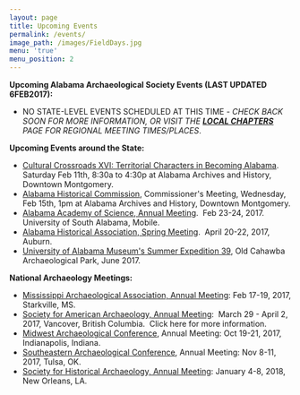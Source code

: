 ```yaml
---
layout: page
title: Upcoming Events
permalink: /events/
image_path: /images/FieldDays.jpg
menu: 'true'
menu_position: 2
---
```



**Upcoming Alabama Archaeological Society Events (LAST UPDATED 6FEB2017):**

* NO STATE-LEVEL EVENTS SCHEDULED AT THIS TIME - *CHECK BACK SOON FOR MORE INFORMATION, OR VISIT THE [**LOCAL CHAPTERS**](https://alabamaarchaeology.org/local-chapters/) PAGE FOR REGIONAL MEETING TIMES/PLACES*.

**Upcoming Events around the State:**

* [Cultural Crossroads XVI: Territorial Characters in Becoming Alabama](https://www.eventbrite.com/e/cultural-crossroads-xvi-territorial-characters-in-becoming-alabama-tickets-30527460456?utm_source=Feb+2017+Events+%26+Updates&amp;utm_campaign=Feb+2017+Events+%26+Updates&amp;utm_medium=email).&nbsp; Saturday Feb 11th, 8:30a to 4:30p at Alabama Archives and History, Downtown Montgomery.
* [Alabama Historical Commission](http://ahc.alabama.gov/), Commissioner's Meeting, Wednesday, Feb 15th, 1pm at Alabama Archives and History, Downtown Montgomery.
* [Alabama Academy of Science, Annual Meeting](http://www.southalabama.edu/programs/our/aas2017/).&nbsp; Feb 23-24, 2017.&nbsp; University of South Alabama, Mobile.
* [Alabama Historical Association, Spring Meeting](http://www.alabamahistory.net/meetings.html).&nbsp; April 20-22, 2017, Auburn.
* [University of Alabama Museum's Summer Expedition 39](https://almnh.ua.edu/summer-expedition.html), Old Cahawba Archaeological Park, June 2017.

**National Archaeology Meetings:**

* [Mississippi Archaeological Association, Annual Meeting](http://www.msarchaeology.org/maa/meetings.html): Feb 17-19, 2017, Starkville, MS.
* [Society for American Archaeology, Annual Meeting](http://www.saa.org/AbouttheSociety/AnnualMeeting/tabid/138/Default.aspx):&nbsp; March 29 - April 2, 2017, Vancover, British Columbia.&nbsp; Click here for more information.
* [Midwest Archaeological Conference](http://www.midwestarchaeology.org/2017-indianapolis-indiana), Annual Meeting: Oct 19-21, 2017, Indianapolis, Indiana.
* [Southeastern Archaeological Conference](http://www.southeasternarchaeology.org/annual-meeting/details/), Annual Meeting: Nov 8-11, 2017, Tulsa, OK.
* [Society for Historical Archaeology, Annual Meeting](https://sha.org/conferences/): January 4-8, 2018, New Orleans, LA.

&nbsp;